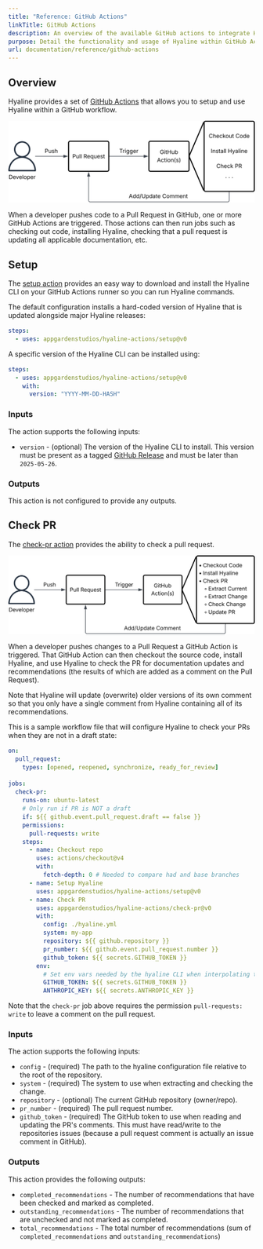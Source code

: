 ```yaml
---
title: "Reference: GitHub Actions"
linkTitle: GitHub Actions
description: An overview of the available GitHub actions to integrate Hyaline into a workflow
purpose: Detail the functionality and usage of Hyaline within GitHub Actions
url: documentation/reference/github-actions
---
```

## Overview
Hyaline provides a set of [GitHub Actions](https://github.com/features/actions) that allows you to setup and use Hyaline within a GitHub workflow.

![Overview](_img/github-actions-overview.svg)

When a developer pushes code to a Pull Request in GitHub, one or more GitHub Actions are triggered. Those actions can then run jobs such as checking out code, installing Hyaline, checking that a pull request is updating all applicable documentation, etc.

## Setup
The [setup action](https://github.com/appgardenstudios/hyaline-actions/tree/main/setup) provides an easy way to download and install the Hyaline CLI on your GitHub Actions runner so you can run Hyaline commands.

The default configuration installs a hard-coded version of Hyaline that is updated alongside major Hyaline releases:
```yaml
steps:
  - uses: appgardenstudios/hyaline-actions/setup@v0
```

A specific version of the Hyaline CLI can be installed using:
```yaml
steps:
  - uses: appgardenstudios/hyaline-actions/setup@v0
    with:
      version: "YYYY-MM-DD-HASH"
```

### Inputs
The action supports the following inputs:

* `version` - (optional) The version of the Hyaline CLI to install. This version must be present as a tagged [GitHub Release](https://github.com/appgardenstudios/hyaline/releases) and must be later than `2025-05-26`.

### Outputs
This action is not configured to provide any outputs.

## Check PR
The [check-pr action](https://github.com/appgardenstudios/hyaline-actions/tree/main/check-pr) provides the ability to check a pull request.

![Check PR](_img/github-actions-check-pr.svg)

When a developer pushes changes to a Pull Request a GitHub Action is triggered. That GitHub Action can then checkout the source code, install Hyaline, and use Hyaline to check the PR for documentation updates and recommendations (the results of which are added as a comment on the Pull Request).

Note that Hyaline will update (overwrite) older versions of its own comment so that you only have a single comment from Hyaline containing all of its recommendations.

This is a sample workflow file that will configure Hyaline to check your PRs when they are not in a draft state:
```yaml
on:
  pull_request:
    types: [opened, reopened, synchronize, ready_for_review]

jobs:
  check-pr:
    runs-on: ubuntu-latest
    # Only run if PR is NOT a draft
    if: ${{ github.event.pull_request.draft == false }}
    permissions:
      pull-requests: write
    steps:
      - name: Checkout repo
        uses: actions/checkout@v4
        with:
          fetch-depth: 0 # Needed to compare had and base branches
      - name: Setup Hyaline
        uses: appgardenstudios/hyaline-actions/setup@v0
      - name: Check PR
        uses: appgardenstudios/hyaline-actions/check-pr@v0
        with:
          config: ./hyaline.yml
          system: my-app
          repository: ${{ github.repository }}
          pr_number: ${{ github.event.pull_request.number }}
          github_token: ${{ secrets.GITHUB_TOKEN }}
        env:
          # Set env vars needed by the hyaline CLI when interpolating the hyaline config
          GITHUB_TOKEN: ${{ secrets.GITHUB_TOKEN }}
          ANTHROPIC_KEY: ${{ secrets.ANTHROPIC_KEY }}
```

Note that the `check-pr` job above requires the permission `pull-requests: write` to leave a comment on the pull request.

### Inputs
The action supports the following inputs:

* `config` - (required) The path to the hyaline configuration file relative to the root of the repository.
* `system` - (required) The system to use when extracting and checking the change.
* `repository`  - (optional) The current GitHub repository (owner/repo).
* `pr_number` - (required) The pull request number.
* `github_token` - (required) The GitHub token to use when reading and updating the PR's comments. This must have read/write to the repositories issues (because a pull request comment is actually an issue comment in GitHub).

### Outputs
This action provides the following outputs:

* `completed_recommendations` - The number of recommendations that have been checked and marked as completed.
* `outstanding_recommendations` - The number of recommendations that are unchecked and not marked as completed.
* `total_recommendations` - The total number of recommendations (sum of `completed_recommendations` and `outstanding_recommendations`)